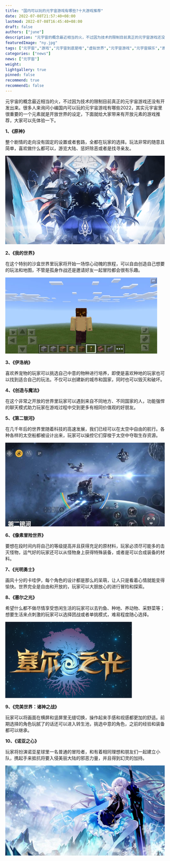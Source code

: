 ```yaml
---
title: "国内可以玩的元宇宙游戏有哪些?十大游戏推荐"
date: 2022-07-08T21:57:40+08:00
lastmod: 2022-07-08T16:45:40+08:00
draft: false
authors: ["june"]
description: "元宇宙的概念最近相当的火，不过因为技术的限制目前真正的元宇宙游戏还没有开发出来。很多人来询问小编国内可以玩的元宇宙游戏有哪些2022，其实元宇宙里很重要的一个元素就是开放世界的设定，下面就给大家带来有开放元素的游戏推荐，大家可以先体验一下。"
featuredImage: "ny.jpg"
tags: ["元宇宙","游戏","元宇宙到底是啥","虚拟世界","元宇宙游戏","元宇宙娱乐","原神"]
categories: ["news"]
news: ["元宇宙"]
weight: 
lightgallery: true
pinned: false
recommend: true
recommend1: false
---
```



元宇宙的概念最近相当的火，不过因为技术的限制目前真正的元宇宙游戏还没有开发出来。很多人来询问小编国内可以玩的元宇宙游戏有哪些2022，其实元宇宙里很重要的一个元素就是开放世界的设定，下面就给大家带来有开放元素的游戏推荐，大家可以先体验一下。

**1、《原神》** 

整个剧情的走向没有固定的设置或者套路，全都在玩家的选择。玩法非常的随意且简单，喜欢做什么都可以，游览大陆、惩奸除恶或者是找寻亲友。

![图片](ys.jpg)



**2、《我的世界》** 

在这个特别的沙盒世界里玩家将开始一场惊心动魄的旅程，可以自由创造自己想要的玩法和地图，不管是孤身作战还是邀请好友一起冒险都会很有乐趣。

![图片](wd.jpg)



**3、《伊洛纳》** 

喜欢养宠物的玩家可以挑选自己中意的物种进行培养，即使是喜欢种地的玩家也可以找到适合自己的玩法。不仅可以创建新的城市和国家，同时也可以毁灭和破坏。



**4、《创造与魔法》** 

在这个非常之开放的世界里玩家可以遇到来自不同地方、不同国家的人，功能强悍的聊天模式助力玩家在游戏过程中交到更多有相同价值观的好朋友。



**5、《第二银河》** 

在几千年后的世界里随着科技的高速发展，我们已经可以在太空中自由的航行。各种各样的太空船都被设计出来，玩家可以操控它们穿梭于太空中夺取生存资源。

![图片](dr.jpg)



**6、《像素冒险世界》** 

要想在段时间内将自己的等级提高并且获得充足的原材料，玩家必须尽可能多的击灭怪物，运气好的玩家还可以从怪物身上获得特殊装备，或者是可以合成装备的材料。



**7、《光明勇士》** 

画风十分的卡哇伊，每个角色的设计都是那么的呆萌，让人只是看着心情就能变得愉快。世界完全是自由和开放的，玩家可以大胆放心的进行冒险和探索。



**8、《塞尔之光》** 

希望什么都不做尽情享受悠闲生活的玩家可以去钓鱼、种地、养动物、采野菜等；想要生活来点刺激的玩家可以选择团战或者单挑模式，难易程度随心选择。

![图片](srzg.png)



**9、《完美世界：诸神之战》** 

玩家可以将画面在横屏和竖屏里无缝切换，操作起来手感和视感都更加的舒适。前期选择的角色玩腻了的话还可以进入转生池，挑选中意的角色，之前的经验和装备都可以继承。



**10、《诺亚之心》** 

玩家将扮演诺亚星球里一名普通的冒险者，和有着相同理想和朋友们一起建立小队，携起手来抵抗将要入侵美丽大陆的邪恶力量，并且得到幻灵的加持。

![图片](ny.jpg)

